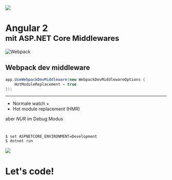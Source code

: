 ![](img/logos/angular2-logo.svg) <!-- .element: style="width:200px; margin-bottom: -10px" -->
# Angular 2<br><small>mit ASP.NET Core Middlewares</small>




![Webpack](./img/tooling/webpack-flow.png)




## Webpack dev middleware

```csharp
app.UseWebpackDevMiddleware(new WebpackDevMiddlewareOptions {
    HotModuleReplacement = true
});
```

----

* Normale watch +
* Hot module replacement (HMR) 

aber _NUR_ im Debug Modus




# <i class="fa fa-exclamation-triangle"></i>

```bash
$ set ASPNETCORE_ENVIRONMENT=Development
$ dotnet run
```

![](img/ASPNETCORE_ENVIRONMENT.png)




# Let's code!